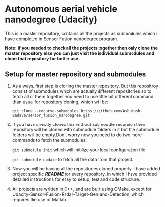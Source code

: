 # Autonomous aerial vehicle nanodegree (Udacity) #

This is a master repository, contains all the projects as submodules which I have completed in Sensor Fusion nanodegree 
program.

**Note: If you needed to check all the projects together then only clone the master repository else you can just visit 
the individual submodules and clone that repository for better use.**

## Setup for master repository and submodules ##
1. As always, first step is cloning the master repository. But this repositroy consist of submodules which are 
actually different repositories so to fetch all of them together you need to use little bit different command 
than usual for repository cloning, which will be:

    `git clone --recurse-submodules https://github.com/Ashutosh-Badave/sensor_fusion_nanodegree.git`

2. If you have directly cloned this without submoudle recursion then repository will be cloned with submodule folders 
in it but the submodule folders will be empty.Don't worry now you need to do two more commands to fetch the submodules:
    
    `git submodule init` which will initilize your local configuration file
    
    `git submodule update` to fetch all the data from that project. 

3. Now you will be having all the repositories cloned properly. I have added project specific **_README_** for every 
repository, in which I have provided detailed instructions for easy to setup, test and code structure.

4. All projects are written in C++, and are built using CMake, except for Udacity-Sensor-Fusion-Radar-Target-Gen-and-Detection,
 which requires the use of Matlab.
 

